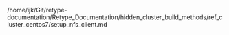 /home/ijk/Git/retype-documentation/Retype_Documentation/hidden_cluster_build_methods/ref_cluster_centos7/setup_nfs_client.md